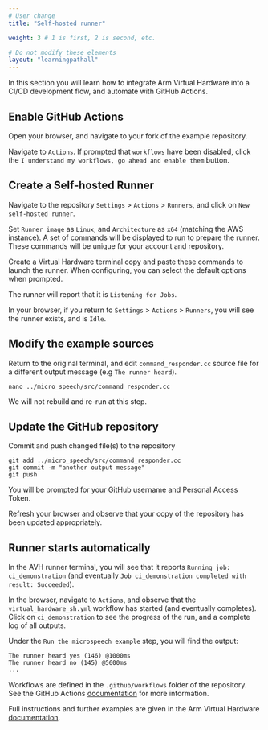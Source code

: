 ```yaml
---
# User change
title: "Self-hosted runner"

weight: 3 # 1 is first, 2 is second, etc.

# Do not modify these elements
layout: "learningpathall"
---
```

In this section you will learn how to integrate Arm Virtual Hardware into a CI/CD development flow, and automate with GitHub Actions.

## Enable GitHub Actions

Open your browser, and navigate to your fork of the example repository.

Navigate to `Actions`. If prompted that `workflows` have been disabled, click the `I understand my workflows, go ahead and enable them` button.

## Create a Self-hosted Runner

Navigate to the repository `Settings` > `Actions` > `Runners`, and click on `New self-hosted runner`.

Set `Runner image` as `Linux`, and `Architecture` as `x64` (matching the AWS instance). A set of commands will be displayed to run to prepare the runner. These commands will be unique for your account and repository.

Create a Virtual Hardware terminal copy and paste these commands to launch the runner. When configuring, you can select the default options when prompted.

The runner will report that it is `Listening for Jobs`.

In your browser, if you return to `Settings` > `Actions` > `Runners`, you will see the runner exists, and is `Idle`.

## Modify the example sources

Return to the original terminal, and edit `command_responder.cc` source file for a different output message (e.g `The runner heard`).
```console
nano ../micro_speech/src/command_responder.cc
```
We will not rebuild and re-run at this step.

## Update the GitHub repository

Commit and push changed file(s) to the repository
```
git add ../micro_speech/src/command_responder.cc
git commit -m "another output message"
git push
```
You will be prompted for your GitHub username and Personal Access Token.

Refresh your browser and observe that your copy of the repository has been updated appropriately.

## Runner starts automatically

In the AVH runner terminal, you will see that it reports `Running job: ci_demonstration` (and eventually `Job ci_demonstration completed with result: Succeeded`).

In the browser, navigate to `Actions`, and observe that the `virtual_hardware_sh.yml` workflow has started (and eventually completes). Click on `ci_demonstration` to see the progress of the run, and a complete log of all outputs.

Under the `Run the microspeech example` step, you will find the output:
```output
The runner heard yes (146) @1000ms
The runner heard no (145) @5600ms
...
```
Workflows are defined in the `.github/workflows` folder of the repository. See the GitHub Actions [documentation](https://docs.github.com/en/actions) for more information.

Full instructions and further examples are given in the Arm Virtual Hardware [documentation](https://arm-software.github.io/AVH/main/examples/html/GetStarted.html).
